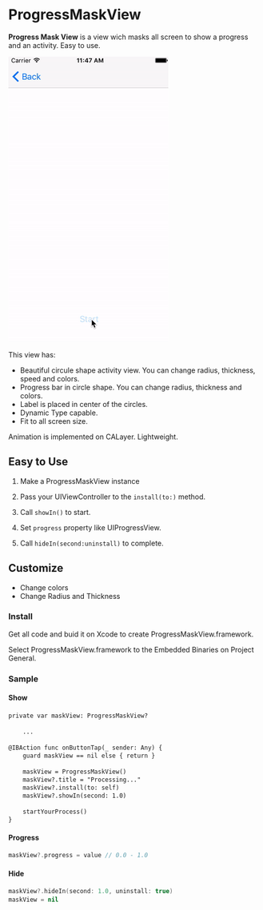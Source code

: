 #  ProgressMaskView

**Progress Mask View** is a view wich masks all screen to show a progress and an activity.
Easy to use.

![Screen shot](./10fps.gif)

This view has:
 - Beautiful circule shape activity view. You can change radius, thickness, speed and colors.
 - Progress bar in circle shape. You can change radius, thickness and colors.
 - Label is placed in center of the circles.
 - Dynamic Type capable.
 - Fit to all screen size.

Animation is implemented on CALayer. Lightweight.


## Easy to Use

1. Make a ProgressMaskView instance
2. Pass your UIViewController to the `install(to:)` method.
3. Call `showIn()` to start.

4. Set `progress` property like UIProgressView.

5. Call `hideIn(second:uninstall)` to complete.

## Customize
 - Change colors
 - Change Radius and Thickness


### Install
Get all code and buid it on Xcode to create ProgressMaskView.framework.

Select ProgressMaskView.framework to the Embedded Binaries on Project General.


### Sample

#### Show

```Swift: UIViewController
private var maskView: ProgressMaskView?
    
    ...

@IBAction func onButtonTap(_ sender: Any) {
    guard maskView == nil else { return }

    maskView = ProgressMaskView()
    maskView?.title = "Processing..."
    maskView?.install(to: self)
    maskView?.showIn(second: 1.0)
        
    startYourProcess()
}
```

#### Progress

```Swift
maskView?.progress = value // 0.0 - 1.0
```

#### Hide

```Swift
maskView?.hideIn(second: 1.0, uninstall: true)
maskView = nil
```




